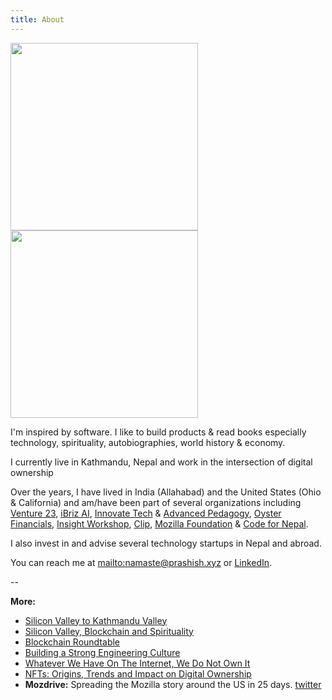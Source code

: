 ```yaml
---
title: About
---
```


<img src="/img/img_4158-copy.jpg" width="300" height="300"> <img src="/img/prashish_rajbhandari.jpg" width="300" height="300">

I'm inspired by software. I like to build products & read books especially technology, spirituality, autobiographies, world history & economy.

I currently live in Kathmandu, Nepal and work in the intersection of digital ownership 

Over the years, I have lived in India (Allahabad) and the United States (Ohio & California) and am/have been part of several organizations including [Venture 23](https://www.venture23.io/), [iBriz AI](https://ibriz.ai/), [Innovate Tech](https://www.innovatetech.io/) & [Advanced Pedagogy](https://www.advancedpedagogy.com/), [Oyster Financials](https://oyster.io/), [Insight Workshop](https://insightworkshop.io/), [Clip](https://clip.mx/), [Mozilla Foundation](https://reps.mozilla.org/) & [Code for Nepal](http://codefornepal.org).

I also invest in and advise several technology startups in Nepal and abroad.

You can reach me at <mailto:namaste@prashish.xyz> or [LinkedIn](https://www.linkedin.com/in/prashishh/).

\--

**More:**

* [Silicon Valley to Kathmandu Valley](https://www.youtube.com/watch?v=ruLvwY8LRlM)
* [Silicon Valley, Blockchain and Spirituality](https://www.youtube.com/watch?v=1KSbzisP3sQ)
* [Blockchain Roundtable](https://www.youtube.com/watch?v=NCzbY-653-M)
* [Building a Strong Engineering Culture](https://www.youtube.com/watch?v=occjQDc4eJc)
* [Whatever We Have On The Internet, We Do Not Own It](https://www.youtube.com/watch?v=aDxxxbwWITQ)
* [NFTs: Origins, Trends and Impact on Digital Ownership](https://www.youtube.com/watch?v=OUypJWOS8eU)
* **Mozdrive:** Spreading the Mozilla story around the US in 25 days. [twitter](https://twitter.com/mozdrive)

